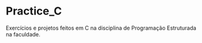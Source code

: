 # Practice_C
Exercícios e projetos feitos em C na disciplina de Programação Estruturada na faculdade.

